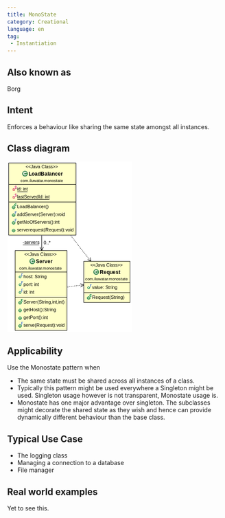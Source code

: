 ```yaml
---
title: MonoState
category: Creational
language: en
tag:
 - Instantiation
---
```


## Also known as
Borg

## Intent
Enforces a behaviour like sharing the same state amongst all instances.

## Class diagram
![alt text](./etc/monostate.png "MonoState")

## Applicability
Use the Monostate pattern when

* The same state must be shared across all instances of a class.
* Typically this pattern might be used everywhere a Singleton might be used. Singleton usage however is not transparent, Monostate usage is.
* Monostate has one major advantage over singleton. The subclasses might decorate the shared state as they wish and hence can provide dynamically different behaviour than the base class.

## Typical Use Case

* The logging class
* Managing a connection to a database
* File manager

## Real world examples

Yet to see this.

